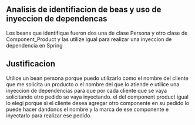 ## Analisis de identifiacion de beas y uso de inyeccion de dependencas

Los beans que identifique fueron dos una de clase Persona y otro clase de Component_Product y las utilize igual para realizar una inyeccion de dependencia en Spring

## Justificacion
Utilice un bean persona porque puedo utilizarlo como el nombre del cliente que me solicita un producto o el nombre del que lo atiende e utilice una inyeccion de dependencias para que por cada cliente que se vaya solicitando otro pedido se vaya inyectando. el del component product igual lo elegi porque si el cliente desea agregar otro componente en su pedido lo puede hacer dandonos el nombre y la marca de ese componente e inyectarlo para realizar ese pedido.


